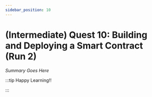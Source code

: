 ```yaml
---
sidebar_position: 10
---
```


# (Intermediate) Quest 10: Building and Deploying a Smart Contract (Run 2)

_Summary Goes Here_

:::tip Happy Learning!!

<QuestButton text="Go To Quest" />

:::


